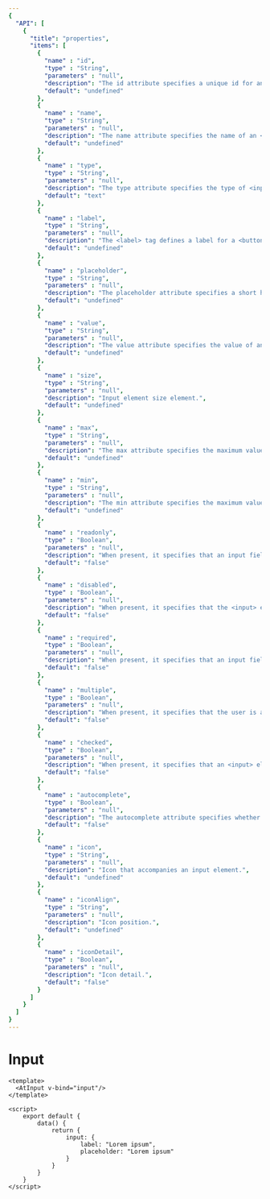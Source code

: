 ```yaml
---
{
  "API": [
    {
      "title": "properties",
      "items": [
        {
          "name" : "id",
          "type" : "String",
          "parameters" : "null",
          "description": "The id attribute specifies a unique id for an HTML element.",
          "default": "undefined"
        },
        {
          "name" : "name",
          "type" : "String",
          "parameters" : "null",
          "description": "The name attribute specifies the name of an <input> element. The name attribute is used to reference elements in a JavaScript, or to reference form data after a form is submitted. Note: Only form elements with a name attribute will have their values passed when submitting a form.",
          "default": "undefined"
        },    
        {
          "name" : "type",
          "type" : "String",
          "parameters" : "null",
          "description": "The type attribute specifies the type of <input> element to display.",
          "default": "text"
        },     
        {
          "name" : "label",
          "type" : "String",
          "parameters" : "null",
          "description": "The <label> tag defines a label for a <button>, <input>, <meter>, <output>, <progress>, <select>, or <textarea> element. The <label> element does not render as anything special for the user. However, it provides a usability improvement for mouse users, because if the user clicks on the text within the <label> element, it toggles the control. The for attribute of the <label> tag should be equal to the id attribute of the related element to bind them together.",
          "default": "undefined"
        },               
        {
          "name" : "placeholder",
          "type" : "String",
          "parameters" : "null",
          "description": "The placeholder attribute specifies a short hint that describes the expected value of an input field (e.g. a sample value or a short description of the expected format). The short hint is displayed in the input field before the user enters a value.",
          "default": "undefined"
        },            
        {
          "name" : "value",
          "type" : "String",
          "parameters" : "null",
          "description": "The value attribute specifies the value of an <input> element.",
          "default": "undefined"
        },            
        {
          "name" : "size",
          "type" : "String",
          "parameters" : "null",
          "description": "Input element size element.",
          "default": "undefined"
        },            
        {
          "name" : "max",
          "type" : "String",
          "parameters" : "null",
          "description": "The max attribute specifies the maximum value for an <input> element.",
          "default": "undefined"
        },            
        {
          "name" : "min",
          "type" : "String",
          "parameters" : "null",
          "description": "The min attribute specifies the maximum value for an <input> element.",
          "default": "undefined"
        },            
        {
          "name" : "readonly",
          "type" : "Boolean",
          "parameters" : "null",
          "description": "When present, it specifies that an input field is read-only.",
          "default": "false"
        },            
        {
          "name" : "disabled",
          "type" : "Boolean",
          "parameters" : "null",
          "description": "When present, it specifies that the <input> element should be disabled.",
          "default": "false"
        },            
        {
          "name" : "required",
          "type" : "Boolean",
          "parameters" : "null",
          "description": "When present, it specifies that an input field must be filled out before submitting the form.",
          "default": "false"
        },            
        {
          "name" : "multiple",
          "type" : "Boolean",
          "parameters" : "null",
          "description": "When present, it specifies that the user is allowed to enter more than one value in the <input> element. Note: The multiple attribute works with the following input types: email, and file.",
          "default": "false"
        },            
        {
          "name" : "checked",
          "type" : "Boolean",
          "parameters" : "null",
          "description": "When present, it specifies that an <input> element should be pre-selected (checked) when the page loads. The checked attribute can be used with <input type='checkbox'> and <input type='radio'>. The checked attribute can also be set after the page load, with a JavaScript.",
          "default": "false"
        },            
        {
          "name" : "autocomplete",
          "type" : "Boolean",
          "parameters" : "null",
          "description": "The autocomplete attribute specifies whether or not an input field should have autocomplete enabled. Autocomplete allows the browser to predict the value. When a user starts to type in a field, the browser should display options to fill in the field, based on earlier typed values. The autocomplete attribute works with the following <input> types: text, search, url, tel, email, password, datepickers, range, and color.",
          "default": "false"
        },
        {
          "name" : "icon",
          "type" : "String",
          "parameters" : "null",
          "description": "Icon that accompanies an input element.",
          "default": "undefined"
        },               
        {
          "name" : "iconAlign",
          "type" : "String",
          "parameters" : "null",
          "description": "Icon position.",
          "default": "undefined"
        },               
        {
          "name" : "iconDetail",
          "type" : "Boolean",
          "parameters" : "null",
          "description": "Icon detail.",
          "default": "false"
        }
      ] 
    }
  ]
}
---
```


# Input

<Preview>
  <template slot="demo">
    <AtInput label="Lorem ipsum" placeholder="Lorem ipsum" />
  </template>
  
  ```vue
  <template>
    <AtInput v-bind="input"/>
  </template>
  
  <script>
      export default {
          data() {
              return {
                  input: {
                      label: "Lorem ipsum",
                      placeholder: "Lorem ipsum"
                  }
              }
          }
      }
  </script>
  ```
</Preview>


